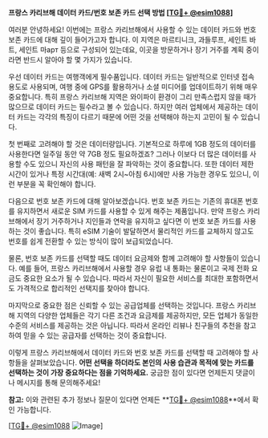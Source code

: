 **프랑스 카리브해 데이터 카드/번호 보존 카드 선택 방법 [[TG💪+ @esim1088](https://t.me/s/esim1088)]**

여러분 안녕하세요! 이번에는 프랑스 카리브해에서 사용할 수 있는 데이터 카드와 번호 보존 카드에 대해 깊이 들어가고자 합니다. 이 지역은 마르티니크, 과들루프, 세인트 바트, 세인트 마арт 등으로 구성되어 있는데요, 이곳을 방문하거나 장기 거주를 계획 중이라면 반드시 알아야 할 몇 가지가 있습니다.

우선 데이터 카드는 여행객에게 필수품입니다. 데이터 카드는 일반적으로 인터넷 접속 용도로 사용되며, 여행 중에 GPS를 활용하거나 소셜 미디어를 업데이트하기 위해 매우 중요합니다. 특히 프랑스 카리브해 지역은 와이파이 환경이 그리 만족스럽지 않을 때가 많으므로 데이터 카드는 필수라고 볼 수 있습니다. 하지만 여러 업체에서 제공하는 데이터 카드는 각각의 특징이 다르기 때문에 어떤 것을 선택해야 하는지 고민이 될 수 있습니다.

첫 번째로 고려해야 할 것은 데이터량입니다. 기본적으로 하루에 1GB 정도의 데이터를 사용한다면 일주일 동안 약 7GB 정도 필요하겠죠? 그러나 이보다 더 많은 데이터를 사용할 수도 있으니 자신의 사용 패턴을 잘 파악하는 것이 중요합니다. 또한 데이터 제한 시간이 있거나 특정 시간대(예: 새벽 2시~아침 6시)에만 사용 가능한 경우도 있으니, 이런 부분을 꼭 확인해야 합니다.

다음으로 번호 보존 카드에 대해 알아보겠습니다. 번호 보존 카드는 기존의 휴대폰 번호를 유지하면서 새로운 SIM 카드를 사용할 수 있게 해주는 제품입니다. 만약 프랑스 카리브해에서 장기 거주하거나 지인들과 연락을 유지하고 싶다면 이 번호 보존 카드를 사용하는 것이 좋습니다. 특히 eSIM 기술이 발달하면서 물리적인 카드를 교체하지 않고도 번호를 쉽게 전환할 수 있는 방식이 많이 보급되었습니다.

물론, 번호 보존 카드를 선택할 때도 데이터 요금제와 함께 고려해야 할 사항들이 있습니다. 예를 들어, 프랑스 카리브해에서 사용할 경우 유럽 내 통화는 물론이고 국제 전화 요금도 중요한 요소가 될 수 있습니다. 따라서 자신이 필요한 서비스를 최대한 포함하면서도 가격적으로 합리적인 선택지를 찾아야 합니다.

마지막으로 중요한 점은 신뢰할 수 있는 공급업체를 선택하는 것입니다. 프랑스 카리브해 지역의 다양한 업체들은 각기 다른 조건과 요금제를 제공하지만, 모든 업체가 동일한 수준의 서비스를 제공하는 것은 아닙니다. 따라서 온라인 리뷰나 친구들의 추천을 참고하여 믿을 수 있는 공급자를 선택하는 것이 중요합니다.

이렇게 프랑스 카리브해에서 데이터 카드와 번호 보존 카드를 선택할 때 고려해야 할 사항들을 살펴보았습니다. **어떤 선택을 하더라도 본인의 사용 습관과 목적에 맞는 카드를 선택하는 것이 가장 중요하다는 점을 기억하세요.** 궁금한 점이 있다면 언제든지 댓글이나 메시지를 통해 문의해주세요!

**참고:** 이와 관련된 추가 정보나 질문이 있다면 언제든 **[TG💪+ @esim1088](https://t.me/s/esim1088)**에서 확인 가능합니다.

[[TG💪+ @esim1088](https://t.me/s/esim1088) ![Image](https://i.postimg.cc/Y0z9fWf4/image.png)]